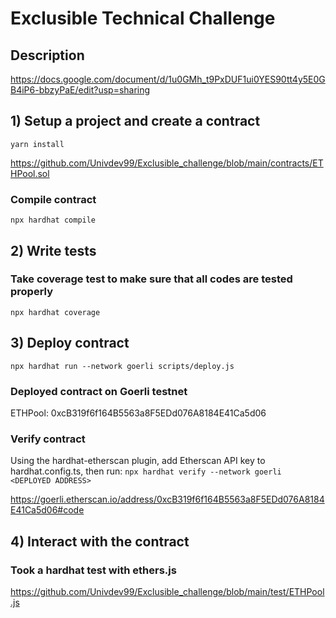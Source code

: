 # Exclusible Technical Challenge

## Description
https://docs.google.com/document/d/1u0GMh_t9PxDUF1ui0YES90tt4y5E0GB4iP6-bbzyPaE/edit?usp=sharing

## 1) Setup a project and create a contract 

`yarn install`

https://github.com/Univdev99/Exclusible_challenge/blob/main/contracts/ETHPool.sol

### Compile contract

`npx hardhat compile`

## 2) Write tests

### Take coverage test to make sure that all codes are tested properly
`npx hardhat coverage`

## 3) Deploy contract

`npx hardhat run --network goerli scripts/deploy.js`

### Deployed contract on Goerli testnet
ETHPool: 0xcB319f6f164B5563a8F5EDd076A8184E41Ca5d06

### Verify contract

Using the hardhat-etherscan plugin, add Etherscan API key to hardhat.config.ts, then run:
`npx hardhat verify --network goerli <DEPLOYED ADDRESS>`

https://goerli.etherscan.io/address/0xcB319f6f164B5563a8F5EDd076A8184E41Ca5d06#code


## 4) Interact with the contract

### Took a hardhat test with ethers.js
https://github.com/Univdev99/Exclusible_challenge/blob/main/test/ETHPool.js

